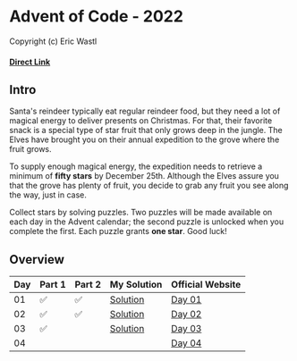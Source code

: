  # Advent of Code - 2022
Copyright (c) Eric Wastl
#### [Direct Link](https://adventofcode.com/2022)

## Intro 
Santa's reindeer typically eat regular reindeer food, but they need a lot of magical energy to deliver presents on Christmas. For that, their favorite snack is a special type of star fruit that only grows deep in the jungle. The Elves have brought you on their annual expedition to the grove where the fruit grows.

To supply enough magical energy, the expedition needs to retrieve a minimum of **fifty stars** by December 25th. Although the Elves assure you that the grove has plenty of fruit, you decide to grab any fruit you see along the way, just in case.

Collect stars by solving puzzles. Two puzzles will be made available on each day in the Advent calendar; the second puzzle is unlocked when you complete the first. Each puzzle grants **one star**. Good luck!

## Overview

| Day | Part 1 | Part 2 | My Solution | Official Website | 
| --- | --- | --- |---| --- |
| 01 | :white_check_mark: | :white_check_mark: | [Solution](Day01/main.py)  | [Day 01](https://adventofcode.com/2022/day/1) |
| 02 | :white_check_mark: | :white_check_mark: | [Solution](Day02/main.py)  | [Day 02](https://adventofcode.com/2022/day/2) |
| 03 | :white_check_mark: |  | [Solution](Day03/main.py) | [Day 03](https://adventofcode.com/2022/day/3) |
| 04 |  |  |  | [Day 04](https://adventofcode.com/2022/day/4) |